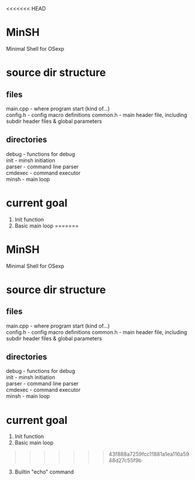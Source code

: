 <<<<<<< HEAD
# MinSH
Minimal Shell for OSexp
# source dir structure
## files
main.cpp    - where program start (kind of...)    
config.h    - config macro definitions
common.h    - main header file, including subdir header files & global parameters
## directories
debug       - functions for debug    
init        - minsh initiation    
parser      - command line parser    
cmdexec     - command executor    
minsh       - main loop    
# current goal
1.  Init function
2.  Basic main loop
=======
# MinSH
Minimal Shell for OSexp
# source dir structure
## files
main.cpp    - where program start (kind of...)    
config.h    - config macro definitions
common.h    - main header file, including subdir header files & global parameters
## directories
debug       - functions for debug    
init        - minsh initiation    
parser      - command line parser    
cmdexec     - command executor    
minsh       - main loop    
# current goal
1.  Init function
2.  Basic main loop
>>>>>>> 43f888a7259fcc11881a1ea116a5948d27c55f9b
3.  Builtin "echo" command